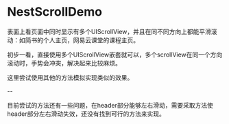 # NestScrollDemo

表面上看页面中同时显示有多个UIScrollView，并且在同不同方向上都能平滑滚动：如简书的个人主页，网易云课堂的课程主页。

初步一看，直接使用多个UIScrollView嵌套就可以，多个scrollView在同一个方向滚动时，手势会冲突，解决起来比较麻烦。

这里尝试使用其他的方法模拟实现类似的效果。

--

目前尝试的方法还有一些问题，在header部分能够左右滑动，需要采取方法使header部分左右滑动失效，还没有找到可行的方法来实现。
